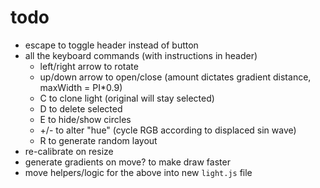 # todo

- escape to toggle header instead of button
- all the keyboard commands (with instructions in header)
  - left/right arrow to rotate
  - up/down arrow to open/close (amount dictates gradient distance, maxWidth = PI*0.9)
  - C to clone light (original will stay selected)
  - D to delete selected
  - E to hide/show circles
  - +/- to alter "hue" (cycle RGB according to displaced sin wave)
  - R to generate random layout
- re-calibrate on resize
- generate gradients on move? to make draw faster
- move helpers/logic for the above into new `light.js` file
